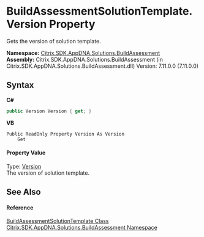 # BuildAssessmentSolutionTemplate.Version Property 
 

Gets the version of solution template.

**Namespace:**&nbsp;[Citrix.SDK.AppDNA.Solutions.BuildAssessment](853bdb50-ea5c-dc0d-0be0-7254b6c38034.md)<br />**Assembly:**&nbsp;Citrix.SDK.AppDNA.Solutions.BuildAssessment (in Citrix.SDK.AppDNA.Solutions.BuildAssessment.dll) Version: 7.11.0.0 (7.11.0.0)

## Syntax

**C#**
```csharp
public Version Version { get; }
```

**VB**
```vbnet
Public ReadOnly Property Version As Version
	Get
```


#### Property Value
Type: <a href="http://msdn2.microsoft.com/en-us/library/hdxyt63s" target="_blank">Version</a><br />The version of solution template.

## See Also


#### Reference
<a href="34fd4d34-dc99-8f51-26e3-d83c01c56818">BuildAssessmentSolutionTemplate Class</a><br /><a href="853bdb50-ea5c-dc0d-0be0-7254b6c38034">Citrix.SDK.AppDNA.Solutions.BuildAssessment Namespace</a><br />
